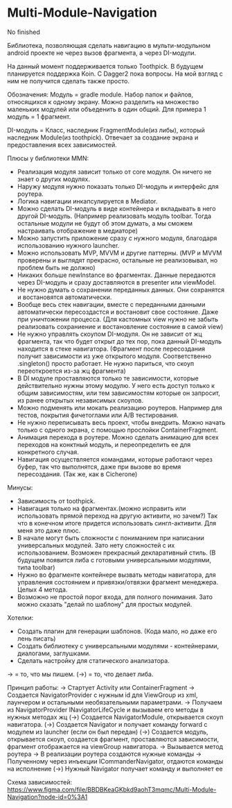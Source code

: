 # Multi-Module-Navigation
No finished

Библиотека, позволяющая сделать навигацию в мульти-модульном android проекте не через вызов фрагмента, а через DI-модули.

На данный момент поддерживается только Toothpick. 
В будущем планируется поддержка Koin. 
С Dagger2 пока вопросы. На мой взгляд с ним не получится сделать также просто.

Обозначения:
Модуль = gradle module. Набор папок и файлов, относящихся к одному экрану. 
         Можно разделить на множество маленьких модулей или объеденить в один общий. Для примера 1 модуль = 1 фрагмент.

DI-модуль = Класс, наследник FragmentModule(из либы), который наследник Module(из toothpick). 
            Отвечает за создание экрана и предоставления всех зависимостей.


Плюсы у библиотеки MMN:
- Реализация модуля зависит только от core модуля. Он ничего не знает о других модулях.
- Наружу модуля нужно показать только DI-модуль и интерфейс для роутера.
- Логика навигации инкапсулируется в Mediator.
- Можно сделать DI-модуль в виде контейнера и вкладывать в него другой DI-модуль. 
  (Например реализовать модуль toolbar. Тогда остальные модули не будут об этом думать, а мы сможем настраивать отображение в медиаторе)
- Можно запустить приложение сразу с нужного модуля, благодаря использованию нужного launcher.
- Можно использовать MVP, MVVM и другие паттерны.
  (MVP и MVVM проверены и выглядят прекрасно, остальные не реализовывал, но проблем быть не должно)
- Никаких больше newInstance во фрагментах. Данные передаются через DI-модуль и сразу доставляются в presenter или viewModel.
- Не нужно думать о сохранении переданных данных. Они сохранятся и востановятся автоматически.
- Вообще весь стек навигации, вместе с переданными данными автоматически пересоздастся и востановит свое состояние. Даже при уничтожении процесса.
  (Для кастомных view нужно не забыть реализовать сохраниение и востановление состояние в самой view)
- Не нужно управлять скоупом DI-модуля. Он не зависит от жц фрагмента, так что будет открыт до тех пор, пока данный DI-модуль находится в стеке навигатора.
  (Фрагмент после пересоздания получит зависимости из уже открытого модуля. Соответственно .singleton() просто работает. Не нужно париться, что скоуп переоткроется из-за жц фрагмента)
- В DI модуле проставляются только те зависимости, которые действительно нужны этому модулю. У него есть доступ только к общим зависимостям, или тем зависимостям которые он запросит, из ранее открытых независимых скоупов.
- Можно подменять или мокать реализацию роутеров. Например для тестов, покрытия фичетоглами или A/B тестирования.
- Не нужно переписывать весь проект, чтобы внедрить. Можно начать только с одного экрана, с помощью прослойки ContainerFragment.
- Анимация перехода в роутере. Можно сделать анимацию для всех переходов на конктный модуль, и переопределить ее для конкретного случая.
- Навигация осуществляется командами, которые работают через буфер, так что выполнятся, даже при вызове во время пересоздания. (Так же, как в Cicherone)

Минусы:
- Зависимость от toothpick.
- Навигация только на фрагментах.(можно исправить или использовать прямой переход на другую активити, но зачем?)
    Так что в конечном итоге придется использовать сингл-активити. Для меня это даже плюс. 
- В начале могут быть сложности с пониманием при написании универсальных модулей. Зато нету сложностей с их использованием. Возможен прекрасный декларативный стиль.
  (В будущем появится либа с готовыми универсальными модулями, типа toolbar)
- Нужно во фрагменте контейнере вызвать методы навигатора, для управления состоянием и привязки/отвязки фрагмент менеджера. Целых 4 метода.
- Возможно не простой порог входа, для полного понимания. Зато можно сказать "делай по шаблону" для простых модулей.

Хотелки:
- Создать плагин для генерации шаблонов. (Кода мало, но даже его лень писать)
- Создать библиотеку с универсальными модулями - контейнерами, диалогами, заглушками.
- Сделать настройку для статического анализатора.

-> = то, что мы пишем.
(->) = то, что делает либа.

Принцип работы:
-> Стартует Activity или ContainerFragment
-> Создается NavigatorProvider c нужным id для ViewGroup из xml, лаунчером и остальными необязательными параметрами.
-> Получаем из NavigatorProvider INavigatorLifeCycle и вызываем его методы в нужных методах жц
(->) Создается NavigatorModule, открывается скоуп навигатора.
(->) Создается Navigator и получает команду forward с модулем из launcher (если он был передан) 
(->) Создается модуль, открывается скоуп, создается фрагмент, проставляются зависимости, фрагмент отображается на viewGroup навигатора.
-> Вызывается метод роутера
-> В реализации роутера создаются нужные команды
-> Полученному через инъекции ICommanderNavigator, отдаются команды на исполнение
(->) Нужный Navigator получает команду и выполняет ее


Схема зависимостей: https://www.figma.com/file/BBDBKeaGKbkd9aohT3mqmc/Multi-Module-Navigation?node-id=0%3A1














